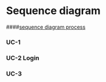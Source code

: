 # Sequence diagram

####[sequence diagram process](https://github.com/lhy0718/2021-SE-Team-Project/blob/master/Core/sequence%20diagram%20process.md)

### UC-1

### UC-2 Login

### UC-3

